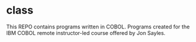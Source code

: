 # class
This REPO contains programs written in COBOL. Programs created for the IBM COBOL remote instructor-led course  offered by Jon Sayles.
